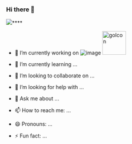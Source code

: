 ### Hi there 👋

![](https://komarev.com/ghpvc/?username=vibhordubey333&label=PROFILE+VIEWS)****

<!--
**vibhordubey333/vibhordubey333** is a ✨ _special_ ✨ repository because its `README.md` (this file) appears on your GitHub profile.
-->

- 🔭 I’m currently working on ![image](https://user-images.githubusercontent.com/22407855/129449042-9d3b23f4-6426-4e41-889c-79fbef324a90.png)  <img width="64" alt="goIcon" src="https://user-images.githubusercontent.com/22407855/129449807-61b5abda-044d-4675-b7c4-edc7772de319.png">

- 🌱 I’m currently learning ...
- 👯 I’m looking to collaborate on ...
- 🤔 I’m looking for help with ...
- 💬 Ask me about ...
- 📫 How to reach me: ...
- 😄 Pronouns: ...
- ⚡ Fun fact: ...
